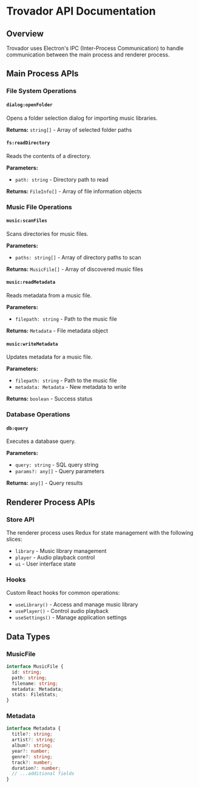 # Trovador API Documentation

## Overview

Trovador uses Electron's IPC (Inter-Process Communication) to handle communication between the main process and renderer process.

## Main Process APIs

### File System Operations

#### `dialog:openFolder`
Opens a folder selection dialog for importing music libraries.

**Returns:** `string[]` - Array of selected folder paths

#### `fs:readDirectory`
Reads the contents of a directory.

**Parameters:**
- `path: string` - Directory path to read

**Returns:** `FileInfo[]` - Array of file information objects

### Music File Operations

#### `music:scanFiles`
Scans directories for music files.

**Parameters:**
- `paths: string[]` - Array of directory paths to scan

**Returns:** `MusicFile[]` - Array of discovered music files

#### `music:readMetadata`
Reads metadata from a music file.

**Parameters:**
- `filepath: string` - Path to the music file

**Returns:** `Metadata` - File metadata object

#### `music:writeMetadata`
Updates metadata for a music file.

**Parameters:**
- `filepath: string` - Path to the music file
- `metadata: Metadata` - New metadata to write

**Returns:** `boolean` - Success status

### Database Operations

#### `db:query`
Executes a database query.

**Parameters:**
- `query: string` - SQL query string
- `params?: any[]` - Query parameters

**Returns:** `any[]` - Query results

## Renderer Process APIs

### Store API

The renderer process uses Redux for state management with the following slices:

- `library` - Music library management
- `player` - Audio playback control
- `ui` - User interface state

### Hooks

Custom React hooks for common operations:

- `useLibrary()` - Access and manage music library
- `usePlayer()` - Control audio playback
- `useSettings()` - Manage application settings

## Data Types

### MusicFile
```typescript
interface MusicFile {
  id: string;
  path: string;
  filename: string;
  metadata: Metadata;
  stats: FileStats;
}
```

### Metadata
```typescript
interface Metadata {
  title?: string;
  artist?: string;
  album?: string;
  year?: number;
  genre?: string;
  track?: number;
  duration?: number;
  // ...additional fields
}
```
